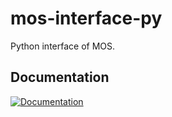 # mos-interface-py

Python interface of MOS.

## Documentation

[![Documentation](https://github.com/Fuinn/mos-interface-py/actions/workflows/documentation.yml/badge.svg?branch=main)](https://Fuinn.github.io/mos-interface-py)
